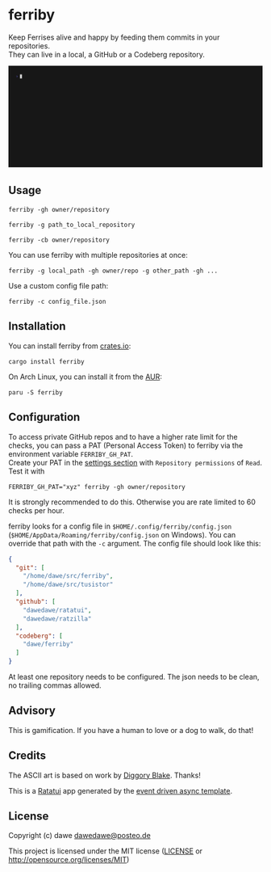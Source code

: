 # ferriby

Keep Ferrises alive and happy by feeding them commits in your repositories.  
They can live in a local, a GitHub or a Codeberg repository.

![Ferriby demo recording](./vhs/ferriby.gif)

## Usage

```shell
ferriby -gh owner/repository
```

```shell
ferriby -g path_to_local_repository
```

```shell
ferriby -cb owner/repository
```

You can use ferriby with multiple repositories at once:

```shell
ferriby -g local_path -gh owner/repo -g other_path -gh ...
```

Use a custom config file path:

```shell
ferriby -c config_file.json
```

## Installation

You can install ferriby from [crates.io](https://crates.io/crates/ferriby):

```shell
cargo install ferriby
```

On Arch Linux, you can install it from the [AUR](https://aur.archlinux.org/packages/ferriby):

```shell
paru -S ferriby
```

## Configuration

To access private GitHub repos and to have a higher rate limit for the checks,
you can pass a PAT (Personal Access Token) to ferriby via the environment variable `FERRIBY_GH_PAT`.  
Create your PAT in the [settings section](https://github.com/settings/personal-access-tokens) with `Repository permissions` of `Read`.
Test it with

```shell
FERRIBY_GH_PAT="xyz" ferriby -gh owner/repository
```

It is strongly recommended to do this. Otherwise you are rate limited to 60 checks per hour.


ferriby looks for a config file in `$HOME/.config/ferriby/config.json` (`$HOME/AppData/Roaming/ferriby/config.json` on Windows).
You can override that path with the `-c` argument.
The config file should look like this:

```json
{
  "git": [
    "/home/dawe/src/ferriby",
    "/home/dawe/src/tusistor"
  ],
  "github": [
    "dawedawe/ratatui",
    "dawedawe/ratzilla"
  ],
  "codeberg": [
    "dawe/ferriby"
  ]
}
```

At least one repository needs to be configured. The json needs to be clean, no trailing commas allowed.

## Advisory

This is gamification. If you have a human to love or a dog to walk, do that!

## Credits

The ASCII art is based on work by [Diggory Blake](https://github.com/diggsey). Thanks!

This is a [Ratatui] app generated by the [event driven async template].

[Ratatui]: https://ratatui.rs
[event driven async template]: https://github.com/ratatui/templates/tree/main/event-driven-async

## License

Copyright (c) dawe <dawedawe@posteo.de>

This project is licensed under the MIT license ([LICENSE] or <http://opensource.org/licenses/MIT>)

[LICENSE]: ./LICENSE
